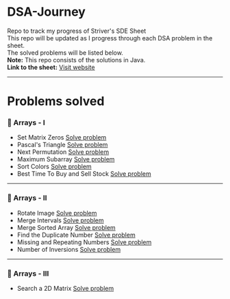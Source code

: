 # DSA-Journey
Repo to track my progress of Striver's SDE Sheet</br>
This repo will be updated as I progress through each DSA problem in the sheet.</br>
The solved problems will be listed below.</br>
**Note:** This repo consists of the solutions in Java.</br>
**Link to the sheet:** [Visit website](https://takeuforward.org/interviews/strivers-sde-sheet-top-coding-interview-problems/)

---

# Problems solved

### 📝 Arrays - I
- Set Matrix Zeros [Solve problem](https://leetcode.com/problems/set-matrix-zeroes/description/)
- Pascal's Triangle [Solve problem](https://leetcode.com/problems/pascals-triangle/description/)
- Next Permutation [Solve problem](https://leetcode.com/problems/next-permutation/description/)
- Maximum Subarray [Solve problem](https://leetcode.com/problems/maximum-subarray/description/)
- Sort Colors [Solve problem](https://leetcode.com/problems/sort-colors/description/)
- Best Time To Buy and Sell Stock [Solve problem](https://leetcode.com/problems/best-time-to-buy-and-sell-stock/description/)

---

### 📝 Arrays - II
- Rotate Image [Solve problem](https://leetcode.com/problems/rotate-image/description/)
- Merge Intervals [Solve problem](https://leetcode.com/problems/merge-intervals/description/)
- Merge Sorted Array [Solve problem](https://leetcode.com/problems/merge-sorted-array/description/)
- Find the Duplicate Number [Solve problem](https://leetcode.com/problems/find-the-duplicate-number/description/)
- Missing and Repeating Numbers [Solve problem](https://www.naukri.com/code360/problems/missing-and-repeating-numbers_6828164?utm_source=striver&utm_medium=website&utm_campaign=codestudio_a_zcourse&leftPanelTabValue=PROBLEM)
- Number of Inversions [Solve problem](https://www.naukri.com/code360/problems/number-of-inversions_6840276?utm_source=youtube&utm_medium=affiliate&utm_campaign=striver_Arrayproblems&isSignin=true&leftPanelTabValue=PROBLEM)

---

### 📝 Arrays - III
- Search a 2D Matrix [Solve problem](https://leetcode.com/problems/search-a-2d-matrix/description/)
